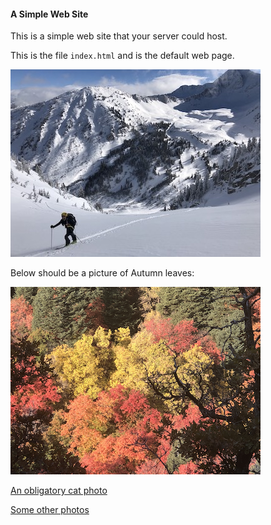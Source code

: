 #### A Simple Web Site

This is a simple web site that your server could host.

This is the file `index.html` and is the default web page. 

![](./p1.jpg)

Below should be a picture of Autumn leaves:

![](p3.png)

[An obligatory cat photo](./images/etc/p5.png)

[Some other photos](./images/photos.html)